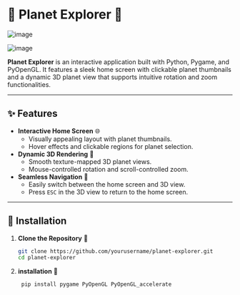 # 🌌 Planet Explorer 🚀



![image](https://github.com/user-attachments/assets/639b251d-1e8d-45b5-b2b9-6906f8e5d464)





![image](https://github.com/user-attachments/assets/417c3a37-675d-48f2-91c4-521cdcc28136)








**Planet Explorer** is an interactive application built with Python, Pygame, and PyOpenGL. It features a sleek home screen with clickable planet thumbnails and a dynamic 3D planet view that supports intuitive rotation and zoom functionalities.

---

## ✨ Features

- **Interactive Home Screen** 🌐  
  - Visually appealing layout with planet thumbnails.  
  - Hover effects and clickable regions for planet selection.
- **Dynamic 3D Rendering** 🌠  
  - Smooth texture-mapped 3D planet views.  
  - Mouse-controlled rotation and scroll-controlled zoom.
- **Seamless Navigation** 🧭  
  - Easily switch between the home screen and 3D view.  
  - Press `ESC` in the 3D view to return to the home screen.

---

## 🔧 Installation

1. **Clone the Repository** 🐙

   ```bash
   git clone https://github.com/yourusername/planet-explorer.git
   cd planet-explorer
1. **installation** 🐙

   ```bash
    pip install pygame PyOpenGL PyOpenGL_accelerate

